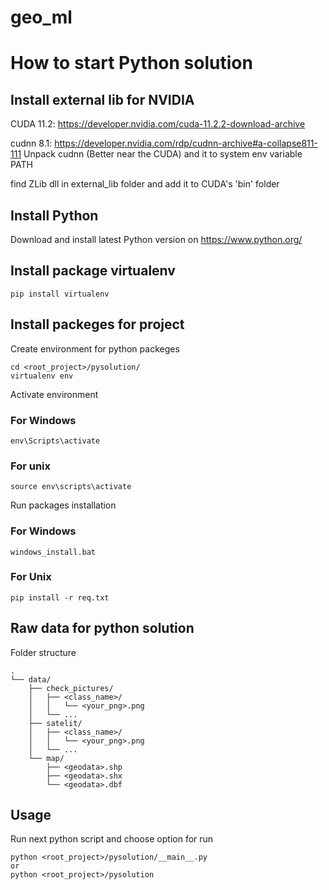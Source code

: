 # geo_ml

# How to start Python solution

## Install external lib for NVIDIA

CUDA 11.2:
https://developer.nvidia.com/cuda-11.2.2-download-archive

cudnn 8.1:
https://developer.nvidia.com/rdp/cudnn-archive#a-collapse811-111
Unpack cudnn (Better near the CUDA) and it to system env variable PATH

find ZLib dll in external_lib folder and add it to CUDA's 'bin' folder

## Install Python
Download and install latest Python version on https://www.python.org/

## Install package virtualenv

```
pip install virtualenv
```

## Install packeges for project

Create environment for python packeges
```
cd <root_project>/pysolution/
virtualenv env

```
Activate environment
### For Windows
```
env\Scripts\activate

```
### For unix
```
source env\scripts\activate

```
Run packages installation
### For Windows
```
windows_install.bat

```
### For Unix
```
pip install -r req.txt

```

## Raw data for python solution

Folder structure

```
.
└── data/
    ├── check_pictures/
    │   ├── <class_name>/
    │   │   └── <your_png>.png
    │   └── ...
    ├── satelit/
    │   ├── <class_name>/
    │   │   └── <your_png>.png
    │   └── ...
    └── map/
        ├── <geodata>.shp
        ├── <geodata>.shx
        └── <geodata>.dbf

```

## Usage
Run next python script and choose option for run
```
python <root_project>/pysolution/__main__.py
or
python <root_project>/pysolution

```
